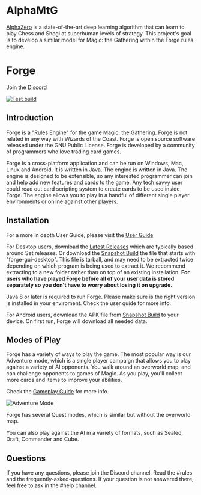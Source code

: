 # AlphaMtG

[AlphaZero](https://arxiv.org/abs/1712.01815) is a state-of-the-art deep learning algorithm that can learn to play Chess and Shogi at superhuman levels of strategy. This project's goal is to develop a similar model for Magic: the Gathering within the Forge rules engine.

# Forge

Join the [Discord](https://discord.gg/HcPJNyD66a)

[![Test build](https://github.com/Card-Forge/forge/actions/workflows/test-build.yaml/badge.svg)](https://github.com/Card-Forge/forge/actions/workflows/test-build.yaml)

## Introduction

Forge is a "Rules Engine" for the game Magic: the Gathering.
Forge is not related in any way with Wizards of the Coast.
Forge is open source software released under the GNU Public License.
Forge is developed by a community of programmers who love trading card games.

Forge is a cross-platform application and can be run on Windows, Mac, Linux and Android. It is written in Java. The engine is written in Java. The engine is designed to be extensible, so any interested programmer can join and help add new features and cards to the game. Any tech savvy user could read out card scripting system to create cards to be used inside Forge.
The engine allows you to play in a handful of different single player environments or online against other players.


## Installation

For a more in depth User Guide, please visit the [User Guide](https://github.com/Card-Forge/forge/wiki/User-Guide)

For Desktop users, download the [Latest Releases](https://github.com/Card-Forge/forge/releases/latest) which are typically based around Set releases.
Or download the [Snapshot Build](https://downloads.cardforge.org/dailysnapshots/) the file that starts with "forge-gui-desktop". 
This file is tarball, and may need to be extracted twice depending on which program is being used to extract it. 
We recommend extracting to a new folder rather than on top of an existing installation.
**For users who have played Forge before all of your user data is stored separately so you don't have to worry about losing it on upgrade.**

Java 8 or later is required to run Forge. Please make sure is the right version is installed in your enviroment. Check the user guide for more info.

For Android users, download the APK file from [Snapshot Build](https://downloads.cardforge.org/dailysnapshots/) to your device. 
On first run, Forge will download all needed data.

## Modes of Play

Forge has a variety of ways to play the game. The most popular way is our Adventure mode, which is a single player campaign that allows you to play against a variety of AI opponents. 
You walk around an overworld map, and can challenge opponents to games of Magic. As you play, you'll collect more cards and items to improve your abilities.

Check the [Gameplay Guide](https://github.com/Card-Forge/forge/wiki/Gameplay-Guide) for more info.

![Adventure Mode](https://downloads.cardforge.org/images/site/adventure-mode.png "Adventure Mode")


Forge has several Quest modes, which is similar but without the overworld map. 

You can also play against the AI in a variety of formats, such as Sealed, Draft, Commander and Cube.

## Questions

If you have any questions, please join the Discord channel. Read the #rules and the frequently-asked-questions. 
If your question is not answered there, feel free to ask in the #help channel.
